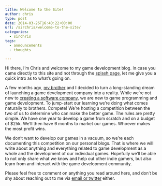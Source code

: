 ```yaml
---
title: Welcome to the Site!
author: chris
type: post
date: 2014-03-26T16:40:22+00:00
url: /sirchris/welcome-to-the-site/
categories:
  - sirchris
tags:
  - announcements
  - thoughts

---
```

Hi there, I&#8217;m Chris and welcome to my game development blog. In case you came directly to this site and not through the [splash page][1], let me give you a quick intro as to what&#8217;s going on.
<!--more-->

A few months ago, [my brother][2] and I decided to turn a long-standing dream of launching a game development company into a reality. While we&#8217;re not new to [creating a software company][3], we are new to game programming and game development. To jump-start our learning we&#8217;re doing what comes naturally to brothers. Compete! We&#8217;re hosting a competition between the two of us to determine who can make the better game. The rules are pretty simple. We have one year to develop a game from scratch and on a budget of $25k. We&#8217;ll then have 6 months to market our games. Whoever makes the most profit wins.

We don&#8217;t want to develop our games in a vacuum, so we&#8217;re each documenting this competition on our personal blogs. That is where we will write about anything and everything related to game development as a whole and the development of our individual games. Hopefully we&#8217;ll be able to not only share what we know and help out other indie gamers, but also learn from and interact with the game development community.

Please feel free to comment on anything you read around here, and don&#8217;t be shy about reaching out to me via [email or twitter][4] either.

 [1]: http://battleofbrothers.com
 [2]: http://battleofbrothers.com/sirryan
 [3]: http://wufoo.com
 [4]: http://battleofbrothers.com/sirchris/contact